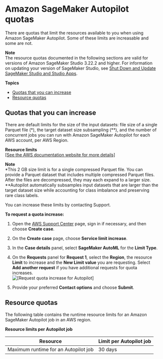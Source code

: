 # Amazon SageMaker Autopilot quotas<a name="autopilot-quotas"></a>

There are quotas that limit the resources available to you when using Amazon SageMaker Autopilot\. Some of these limits are increasable and some are not\. 

**Note**  
The resource quotas documented in the following sections are valid for versions of Amazon SageMaker Studio 3\.22\.2 and higher\. For information on updating your version of SageMaker Studio, see [Shut Down and Update SageMaker Studio and Studio Apps](studio-tasks-update.md)\.

**Topics**
+ [Quotas that you can increase](#autopilot-quotas-limits-increasable)
+ [Resource quotas](#autopilot-quotas-resource-limits)

## Quotas that you can increase<a name="autopilot-quotas-limits-increasable"></a>

There are default limits for the size of the input datasets: file size of a single Parquet file \(\*\), the target dataset size subsampling \(\*\*\), and the number of concurrent jobs you can run with Amazon SageMaker Autopilot for each AWS account, per AWS Region\. 


**Resource limits**  
[\[See the AWS documentation website for more details\]](http://docs.aws.amazon.com/sagemaker/latest/dg/autopilot-quotas.html)

**Note**  
\*This 2 GB size limit is for a single compressed Parquet file\. You can provide a Parquet dataset that includes multiple compressed Parquet files\. After the files are decompressed, they may each expand to a larger size\.  
\*\*Autopilot automatically subsamples input datasets that are larger than the target dataset size while accounting for class imbalance and preserving rare class labels\.

You can increase these limits by contacting Support\.

**To request a quota increase:**

1. Open the [AWS Support Center](https://console.aws.amazon.com/support/home#/) page, sign in if necessary, and then choose **Create case**\. 

1. On the **Create case** page, choose **Service limit increase**\.

1. In the **Case details** panel, select **SageMaker AutoML** for the **Limit Type**\.

1. On the **Requests** panel for **Request 1**, select the **Region**, the resource **Limit** to increase and the **New Limit value** you are requesting\. Select **Add another request** if you have additional requests for quota increases\.   
![\[Request quota increase for Autopilot\]](http://docs.aws.amazon.com/sagemaker/latest/dg/images/autopilot/automl-quotas-service-limit-increase-request.PNG)

1. Provide your preferred **Contact options** and choose **Submit**\. 

## Resource quotas<a name="autopilot-quotas-resource-limits"></a>

The following table contains the runtime resource limits for an Amazon SageMaker Autopilot job in an AWS region\.


**Resource limits per Autopilot job**  

| Resource | Limit per Autopilot job | 
| --- | --- | 
| Maximum runtime for an Autopilot job | 30 days | 